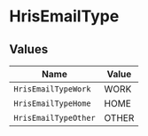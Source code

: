 # HrisEmailType


## Values

| Name                 | Value                |
| -------------------- | -------------------- |
| `HrisEmailTypeWork`  | WORK                 |
| `HrisEmailTypeHome`  | HOME                 |
| `HrisEmailTypeOther` | OTHER                |